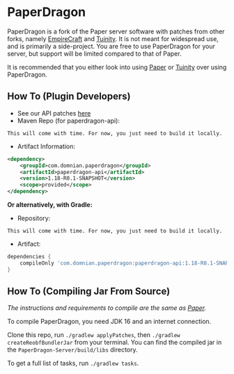 PaperDragon
===========
PaperDragon is a fork of the Paper server software with patches from other forks, namely [EmpireCraft][empirecraft] and [Tuinity][tuinity]. It is not meant for widespread use, and is primarily a side-project. You are free to use PaperDragon for your server, but support will be limited compared to that of Paper.

It is recommended that you either look into using [Paper][paper] or [Tuinity][tuinity] over using PaperDragon.

How To (Plugin Developers)
------
* See our API patches [here](patches/api)
* Maven Repo (for paperdragon-api):
```
This will come with time. For now, you just need to build it locally.
```
* Artifact Information:
```xml
<dependency>
    <groupId>com.domnian.paperdragon</groupId>
    <artifactId>paperdragon-api</artifactId>
    <version>1.18-R0.1-SNAPSHOT</version>
    <scope>provided</scope>
</dependency>
 ```

**Or alternatively, with Gradle:**
* Repository:
```
This will come with time. For now, you just need to build it locally.
```
* Artifact:
```groovy
dependencies {
    compileOnly 'com.domnian.paperdragon:paperdragon-api:1.18-R0.1-SNAPSHOT'
}
```

How To (Compiling Jar From Source)
------
*The instructions and requirements to compile are the same as [Paper][paper-build].*

To compile PaperDragon, you need JDK 16 and an internet connection.

Clone this repo, run `./gradlew applyPatches`, then `./gradlew createReobfBundlerJar` from your terminal. You can find the compiled jar in the `PaperDragon-Server/build/libs` directory.

To get a full list of tasks, run `./gradlew tasks`.

[empirecraft]: https://github.com/starlis/empirecraft
[tuinity]: https://github.com/Tuinity/Tuinity
[paper]: https://github.com/PaperMC/Paper
[paper-build]: https://github.com/PaperMC/Paper/blob/master/README.md#how-to-compiling-jar-from-source
